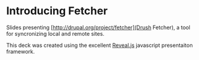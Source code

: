 # Introducing Fetcher

Slides presenting [http://drupal.org/project/fetcher](Drush Fetcher), a tool for syncronizing local and remote sites.

This deck was created using the excellent [Reveal.js](https://github.com/hakimel/reveal.js.git) javascript presentaiton framework.
